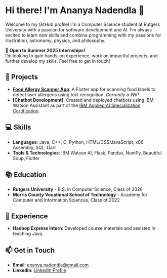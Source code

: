 # Hi there! I'm Ananya Nadendla 👋

Welcome to my GitHub profile! I’m a Computer Science student at Rutgers University with a passion for software development and AI. I'm always excited to learn new skills and combine programming with my passions for illustration, astronomy, physics, and philosophy. 

🌟 **Open to Summer 2025 Internships!**  
I’m looking to gain hands-on experience, work on impactful projects, and further develop my skills. Feel free to get in touch!

## 🚀 Projects
- **[Food Allergy Scanner App](https://github.com/ananya-nadendla/food_allergy_scanner)**: A Flutter app for scanning food labels to detect user allergens using text recognition. *Currently a WIP.*
- **[Chatbot Development]**: Created and deployed chatbots using IBM Watson Assistant as part of the [IBM Applied AI Specialization Certification](https://www.coursera.org/account/accomplishments/specialization/certificate/JHKT2XVA5M3V).

## 💻 Skills
- **Languages**: Java, C++, C, Python, HTML/CSS/JavaScript, x86 Assembly, SQL, Dart
- **Tools & Technologies**: IBM Watson AI, Flask, Pandas, NumPy, Beautiful Soup, Flutter

## 📚 Education
- **Rutgers University** - B.S. in Computer Science, Class of 2026
- **Morris County Vocational School of Technology** - Academy for Computer and Information Sciences, Class of 2022

## 📝 Experience
- **Hadoop Express Intern**: Developed course materials and assisted in teaching Java.

## 📫 Get in Touch
- **Email**: [ananya.nadendla@gmail.com](mailto:ananya.nadendla@gmail.com)
- **LinkedIn**: [LinkedIn Profile](https://www.linkedin.com/in/ananya-nadendla-961b1123b)
